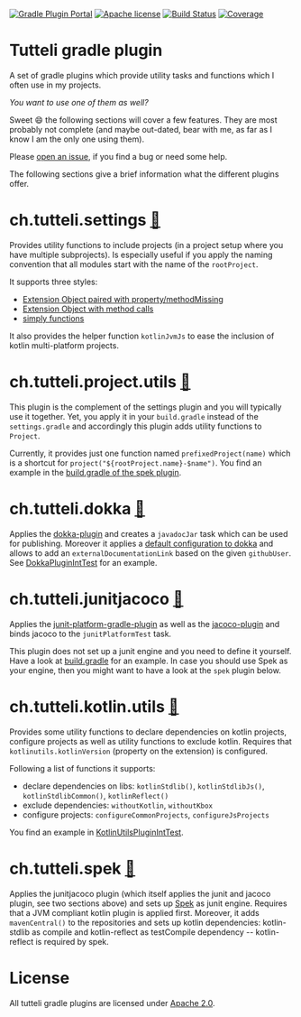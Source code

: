 [![Gradle Plugin Portal](https://img.shields.io/badge/gradle%20plugin-v0.9.0-blue.svg)](https://plugins.gradle.org/u/robstoll)
[![Apache license](https://img.shields.io/badge/license-Apache%202.0-brightgreen.svg)](http://opensource.org/licenses/Apache2.0)
[![Build Status](https://travis-ci.org/robstoll/tutteli-gradle-plugins.svg?branch=master)](https://travis-ci.org/robstoll/tutteli-gradle-plugins/branches)
[![Coverage](https://codecov.io/github/robstoll/tutteli-gradle-plugins/coverage.svg?branch=master)](https://codecov.io/github/robstoll/tutteli-gradle-plugins?branch=master)

# Tutteli gradle plugin
A set of gradle plugins which provide utility tasks and functions which I often use in my projects.

*You want to use one of them as well?*

Sweet :smile: the following sections will cover a few features.
They are most probably not complete
(and maybe out-dated, bear with me, as far as I know I am the only one using them).

Please [open an issue](https://github.com/robstoll/tutteli-gradle-plugins/issues/new),
if you find a bug or need some help.

The following sections give a brief information what the different plugins offer.

# ch.tutteli.settings [🔗](https://plugins.gradle.org/plugin/ch.tutteli.settings/0.9.0)
Provides utility functions to include projects (in a project setup where you have multiple subprojects).
Is especially useful if you apply the naming convention that all modules start with the name of the `rootProject`.

It supports three styles:
- [Extension Object paired with property/methodMissing](https://github.com/robstoll/tutteli-gradle-plugins/tree/master/tutteli-gradle-settings/src/test/groovy/ch/tutteli/gradle/settings/SettingsUtilPluginIntTest.groovy#L29)
- [Extension Object with method calls](https://github.com/robstoll/tutteli-gradle-plugins/tree/master/tutteli-gradle-settings/src/test/groovy/ch/tutteli/gradle/settings/SettingsUtilPluginIntTest.groovy#L94)
- [simply functions](https://github.com/robstoll/tutteli-gradle-plugins/tree/master/tutteli-gradle-settings/src/test/groovy/ch/tutteli/gradle/settings/SettingsUtilPluginIntTest.groovy#L175)

It also provides the helper function `kotlinJvmJs` to ease the inclusion of kotlin multi-platform projects.

# ch.tutteli.project.utils [🔗](https://plugins.gradle.org/plugin/ch.tutteli.project.utils/0.9.0)
This plugin is the complement of the settings plugin and you will typically use it together. 
Yet, you apply it in your `build.gradle` instead of the `settings.gradle` and accordingly this plugin adds utility functions to `Project`.

Currently, it provides just one function named `prefixedProject(name)` which is a shortcut for `project("${rootProject.name}-$name")`.
You find an example in the [build.gradle of the spek plugin](https://github.com/robstoll/tutteli-gradle-plugins/tree/master/tutteli-gradle-spek/build.gradle#L20).

# ch.tutteli.dokka [🔗](https://plugins.gradle.org/plugin/ch.tutteli.dokka/0.9.0)
Applies the [dokka-plugin](https://github.com/Kotlin/dokka) and creates a `javadocJar` task which can be used for publishing.
Moreover it applies a [default configuration to dokka](https://github.com/robstoll/tutteli-gradle-plugins/tree/master/tutteli-gradle-dokka/src/main/groovy/ch/tutteli/gradle/dokka/DokkaPluginExtension.groovy#L22)
and allows to add an `externalDocumentationLink` based on the given `githubUser`. 
See [DokkaPluginIntTest](https://github.com/robstoll/tutteli-gradle-plugins/tree/master/tutteli-gradle-dokka/src/test/groovy/ch/tutteli/gradle/dokka/DokkaPluginIntTest.groovy#L112)
for an example.

# ch.tutteli.junitjacoco [🔗](https://plugins.gradle.org/plugin/ch.tutteli.junitjacoco/0.9.0)
Applies the [junit-platform-gradle-plugin](https://junit.org/junit5/docs/current/user-guide/#running-tests-build-gradle)
as well as the [jacoco-plugin](https://docs.gradle.org/current/userguide/jacoco_plugin.html)
and binds jacoco to the `junitPlatformTest` task.

This plugin does not set up a junit engine and you need to define it yourself. 
Have a look at [build.gradle](https://github.com/robstoll/tutteli-gradle-plugins/tree/master/build.gradle#L61)
for an example.
In case you should use Spek as your engine, then you might want to have a look at the `spek` plugin below.

# ch.tutteli.kotlin.utils [🔗](https://plugins.gradle.org/plugin/ch.tutteli.kotlin.utils/0.9.0)
Provides some utility functions to declare dependencies on kotlin projects, configure projects as well as utility functions to exclude kotlin.
Requires that `kotlinutils.kotlinVersion` (property on the extension) is configured.

Following a list of functions it supports:
- declare dependencies on libs: `kotlinStdlib()`, `kotlinStdlibJs()`, `kotlinStdlibCommon()`, `kotlinReflect()`  
- exclude dependencies: `withoutKotlin`, `withoutKbox`
- configure projects: `configureCommonProjects`, `configureJsProjects`   

You find an example in [KotlinUtilsPluginIntTest](https://github.com/robstoll/tutteli-gradle-plugins/tree/master/tutteli-gradle-kotlin-utils/src/test/groovy/ch/tutteli/gradle/kotlin/KotlinUtilsPluginIntTest.groovy#L31).

# ch.tutteli.spek [🔗](https://plugins.gradle.org/plugin/ch.tutteli.spek/0.9.0)
Applies the junitjacoco plugin (which itself applies the junit and jacoco plugin, see two sections above) 
and sets up [Spek](http://spekframework.org/) as junit engine.
Requires that a JVM compliant kotlin plugin is applied first.
Moreover, it adds `mavenCentral()` to the repositories and sets up kotlin dependencies:
kotlin-stdlib as compile and kotlin-reflect as testCompile dependency -- kotlin-reflect is required by spek.

# License
All tutteli gradle plugins are licensed under [Apache 2.0](http://opensource.org/licenses/Apache2.0).
